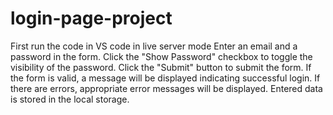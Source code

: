 # login-page-project
First run the code in VS code in live server mode
Enter an email and a password in the form.
Click the "Show Password" checkbox to toggle the visibility of the password.
Click the "Submit" button to submit the form.
If the form is valid, a message will be displayed indicating successful login. If there are errors, appropriate error messages will be displayed.
Entered data is stored in the local storage.
